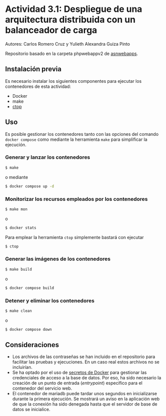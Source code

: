 # Actividad 3.1: Despliegue de una arquitectura distribuida con un balanceador de carga

Autores: Carlos Romero Cruz y Yulieth Alexandra Guiza Pinto

Repositorio basado en la carpeta phpwebappv2 de [asnwebapps](https://github.com/jrbalsas/asnwebapps).

## Instalación previa

Es necesario instalar los siguientes componentes para ejecutar los contenedores de esta
actividad:

- Docker
- make
- [ctop](https://ctop.sh/) 

## Uso

Es posible gestionar los contenedores tanto con las opciones del comando ```docker compose``` como
mediante la herramienta ```make``` para simplificar la ejecución.

### Generar y lanzar los contenedores

```bash
$ make
```

o mediante

```bash
$ docker compose up -d
```

### Monitorizar los recursos empleados por los contenedores

```bash
$ make mon
```

o

```bash
$ docker stats
```

Para emplear la herramienta ```ctop``` simplemente bastará con ejecutar

```bash
$ ctop
```

### Generar las imágenes de los contenedores

```bash
$ make build
```

o

```bash
$ docker compose build
```

### Detener y eliminar los contenedores

```bash
$ make clean
```

o

```bash
$ docker compose down
```

## Consideraciones
- Los archivos de las contraseñas se han incluido en el repositorio para facilitar las pruebas y ejecuciones.
En un caso real estos archivos no se incluirían.
- Se ha optado por el uso de [secretos de Docker](https://docs.docker.com/engine/swarm/secrets/) para gestionar
las credenciales de acceso a la base de datos. Por eso, ha sido necesario la creación de un punto de entrada
(*entrypoint*) específico para el contenedor del servicio web.
- El contenedor de mariadb puede tardar unos segundos en inicializarse durante la primera ejecución. Se
mostrará un aviso en la aplicación web de que la conexión ha sido denegada hasta que el servidor de base de
datos se inicialice.